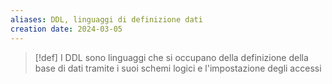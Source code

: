 ```yaml
---
aliases: DDL, linguaggi di definizione dati
creation date: 2024-03-05
---
```


>[!def]
>I DDL sono linguaggi che si occupano della definizione della base di dati tramite i suoi schemi logici e l'impostazione degli accessi